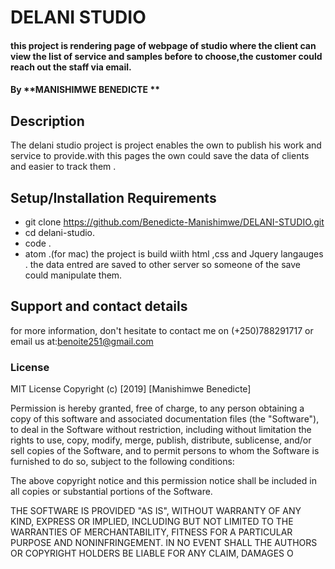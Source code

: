 # DELANI STUDIO
#### this project is rendering page of webpage of studio where the client can view the  list of service and samples before to choose,the customer could reach out the staff via email.
#### By **MANISHIMWE BENEDICTE **
## Description
The delani studio project is project enables the own to publish his work and service to provide.with this pages the own could save the data of clients and easier to track them . 
## Setup/Installation Requirements
* git clone https://github.com/Benedicte-Manishimwe/DELANI-STUDIO.git
* cd delani-studio.
* code .
* atom .(for mac)
the project is build wiith html ,css and Jquery langauges . the data entred are saved to other server so someone of the save could manipulate them. 
## Support and contact details
for more information, don't hesitate to contact me on (+250)788291717 or email us at:benoite251@gmail.com
### License
MIT License
Copyright (c) [2019] [Manishimwe Benedicte]

Permission is hereby granted, free of charge, to any person obtaining a copy of this software and associated documentation files (the "Software"), to deal in the Software without restriction, including without limitation the rights to use, copy, modify, merge, publish, distribute, sublicense, and/or sell copies of the Software, and to permit persons to whom the Software is furnished to do so, subject to the following conditions:

The above copyright notice and this permission notice shall be included in all copies or substantial portions of the Software.

THE SOFTWARE IS PROVIDED "AS IS", WITHOUT WARRANTY OF ANY KIND, EXPRESS OR IMPLIED, INCLUDING BUT NOT LIMITED TO THE WARRANTIES OF MERCHANTABILITY, FITNESS FOR A PARTICULAR PURPOSE AND NONINFRINGEMENT. IN NO EVENT SHALL THE AUTHORS OR COPYRIGHT HOLDERS BE LIABLE FOR ANY CLAIM, DAMAGES O